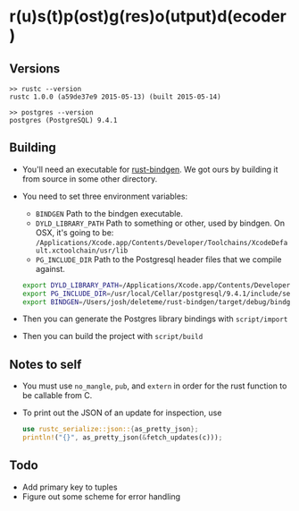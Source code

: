 # r(u)s(t)p(ost)g(res)o(utput)d(ecoder)

Versions
--------

```
>> rustc --version
rustc 1.0.0 (a59de37e9 2015-05-13) (built 2015-05-14)

>> postgres --version
postgres (PostgreSQL) 9.4.1
```

Building
--------

* You'll need an executable for [rust-bindgen](https://crates.io/crates/rust-bindgen).
  We got ours by building it from source in some other directory.
* You need to set three environment variables:
  * `BINDGEN` Path to the bindgen executable.
  * `DYLD_LIBRARY_PATH` Path to something or other, used by bindgen. On OSX, it's going to be: `/Applications/Xcode.app/Contents/Developer/Toolchains/XcodeDefault.xctoolchain/usr/lib`
  * `PG_INCLUDE_DIR` Path to the Postgresql header files that we compile against.

  ```sh
  export DYLD_LIBRARY_PATH=/Applications/Xcode.app/Contents/Developer/Toolchains/XcodeDefault.xctoolchain/usr/lib
  export PG_INCLUDE_DIR=/usr/local/Cellar/postgresql/9.4.1/include/server/
  export BINDGEN=/Users/josh/deleteme/rust-bindgen/target/debug/bindgen
  ```
* Then you can generate the Postgres library bindings with `script/import`
* Then you can build the project with `script/build`


Notes to self
-------------

* You must use `no_mangle`, `pub`, and `extern` in order for the rust function to be callable from C.
* To print out the JSON of an update for inspection, use

  ```rust
  use rustc_serialize::json::{as_pretty_json};
  println!("{}", as_pretty_json(&fetch_updates(c)));
  ```

Todo
----

* Add primary key to tuples
* Figure out some scheme for error handling
